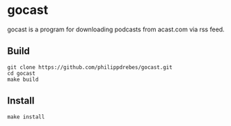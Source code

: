 # gocast
gocast is a program for downloading podcasts from acast.com via rss feed.

## Build
```
git clone https://github.com/philippdrebes/gocast.git
cd gocast
make build
```

## Install
```
make install
```